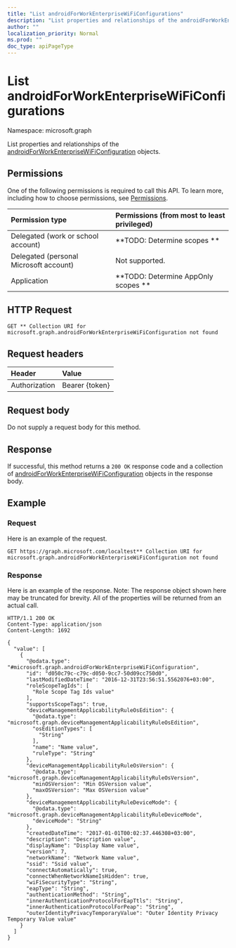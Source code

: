 ```yaml
---
title: "List androidForWorkEnterpriseWiFiConfigurations"
description: "List properties and relationships of the androidForWorkEnterpriseWiFiConfiguration objects."
author: ""
localization_priority: Normal
ms.prod: ""
doc_type: apiPageType
---
```


# List androidForWorkEnterpriseWiFiConfigurations

Namespace: microsoft.graph

List properties and relationships of the [androidForWorkEnterpriseWiFiConfiguration](../resources/androidforworkenterprisewificonfiguration.md) objects.

## Permissions
One of the following permissions is required to call this API. To learn more, including how to choose permissions, see [Permissions](/concepts/permissions-reference.md).

|Permission type|Permissions (from most to least privileged)|
|:---|:---|
|Delegated (work or school account)|**TODO: Determine scopes **|
|Delegated (personal Microsoft account)|Not supported.|
|Application|**TODO: Determine AppOnly scopes **|

## HTTP Request
<!-- {
  "blockType": "ignored"
}
-->
``` http
GET ** Collection URI for microsoft.graph.androidForWorkEnterpriseWiFiConfiguration not found
```

## Request headers
|Header|Value|
|:---|:---|
|Authorization|Bearer {token}|

## Request body
Do not supply a request body for this method.

## Response
If successful, this method returns a `200 OK` response code and a collection of [androidForWorkEnterpriseWiFiConfiguration](../resources/androidforworkenterprisewificonfiguration.md) objects in the response body.

## Example

### Request
Here is an example of the request.
<!-- {
  "blockType": "request",
  "name": "get_androidforworkenterprisewificonfiguration"
}
-->
``` http
GET https://graph.microsoft.com/localtest** Collection URI for microsoft.graph.androidForWorkEnterpriseWiFiConfiguration not found
```

### Response
Here is an example of the response. Note: The response object shown here may be truncated for brevity. All of the properties will be returned from an actual call.
<!-- {
  "blockType": "response",
  "truncated": true,
  "@odata.type": "collection(microsoft.graph.androidforworkenterprisewificonfiguration)"
}
-->
``` http
HTTP/1.1 200 OK
Content-Type: application/json
Content-Length: 1692

{
  "value": [
    {
      "@odata.type": "#microsoft.graph.androidForWorkEnterpriseWiFiConfiguration",
      "id": "d050c79c-c79c-d050-9cc7-50d09cc750d0",
      "lastModifiedDateTime": "2016-12-31T23:56:51.5562076+03:00",
      "roleScopeTagIds": [
        "Role Scope Tag Ids value"
      ],
      "supportsScopeTags": true,
      "deviceManagementApplicabilityRuleOsEdition": {
        "@odata.type": "microsoft.graph.deviceManagementApplicabilityRuleOsEdition",
        "osEditionTypes": [
          "String"
        ],
        "name": "Name value",
        "ruleType": "String"
      },
      "deviceManagementApplicabilityRuleOsVersion": {
        "@odata.type": "microsoft.graph.deviceManagementApplicabilityRuleOsVersion",
        "minOSVersion": "Min OSVersion value",
        "maxOSVersion": "Max OSVersion value"
      },
      "deviceManagementApplicabilityRuleDeviceMode": {
        "@odata.type": "microsoft.graph.deviceManagementApplicabilityRuleDeviceMode",
        "deviceMode": "String"
      },
      "createdDateTime": "2017-01-01T00:02:37.446308+03:00",
      "description": "Description value",
      "displayName": "Display Name value",
      "version": 7,
      "networkName": "Network Name value",
      "ssid": "Ssid value",
      "connectAutomatically": true,
      "connectWhenNetworkNameIsHidden": true,
      "wiFiSecurityType": "String",
      "eapType": "String",
      "authenticationMethod": "String",
      "innerAuthenticationProtocolForEapTtls": "String",
      "innerAuthenticationProtocolForPeap": "String",
      "outerIdentityPrivacyTemporaryValue": "Outer Identity Privacy Temporary Value value"
    }
  ]
}
```

